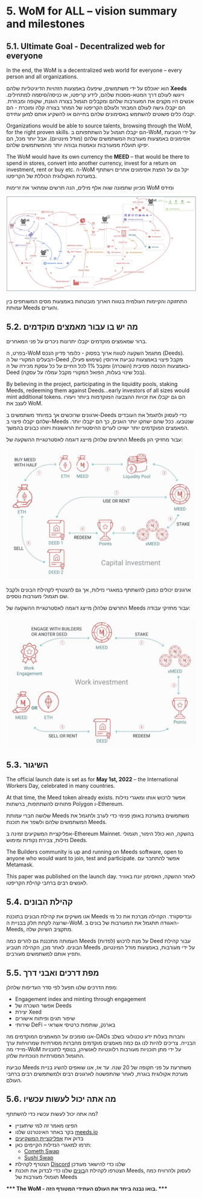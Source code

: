 # 5. WoM for ALL – vision summary and milestones

## 5.1. Ultimate Goal - Decentralized web for everyone

In the end, the WoM is a decentralized web world for everyone – every person and all organizations.

הוא יאוכלס על ידי משתמשים, שיפעלו באמצעות הזהויות הדיגיטליות שלהם **Xeeds** וייגשו לעולם דרך המטא-מסכות שלהם, לידע קריפטו, או כניסה/סיסמה למתחילים. אנשים היו מקצים את המעורבות שלהם ומקבלים תגמול בצורה הוגנת, שקופה ומבוזרת. הם יקבלו גישה לעולם המבוזר ולעולם הקריפטו של המחר בצורה קלה ומוכרת - הם יקבלו כלים פשוטים להשתמש באסימונים שלהם בחייהם או להשקיע אותם למען עתידם.

Organizations would be able to source talents, browsing through the WoM, for the right proven skills. הם יקבלו תגמול על השתתפותם ב-WoM, על ידי הטבעת אסימונים באמצעות מעורבות המשתמשים שלהם (מודל מינטיום). אבל יותר מכל, הם יפיקו תועלת ממעורבות ונאמנות גבוהה יותר מהמשתמשים שלהם.

The WoM would have its own currency the **MEED** – that would be there to spend in stores, convert into another currency, invest for a return on investment, rent or buy etc. ה-WoM יקל גם על הפצת אסימונים אחרים וישתתף במערכת האקולוגית הכוללת של הקריפטו.

מכיוון שתמונה שווה אלף מילים, הנה תרשים שמתאר את זרימות WoM ומידס

![WoM ו-Meeds זורמות](en/img/wom-flows.png)

התחזוקה והקיימות העולמית בטווח הארוך מובטחות באמצעות מסים המשותפים בין עמותת Meeds והערים.

## 5.2. מה יש בו עבור מאמצים מוקדמים

ברור שמאמצים מוקדמים יקבלו יתרונות ניכרים על פני המאחרים.

בפרט, ה-WoM מתגמל השקעה לטווח ארוך בפסוק - כלומר פדיון הנכס (Deeds). הבעלים המקורי של ה-Deed מקבל פיצוי באמצעות טביעת אירוסין (שימוש פעיל), באמצעות הכנסה פסיבית (השכרה) ומקבל 1% לכל החיים על כל עסקת מכירה של ה-Deed (בכל שינוי בעלות, הפואל המקורי מקבל עמלה על עִסקָה).

By believing in the project, participating in the liquidity pools, staking Meeds, redeeming them against Deeds...early investors of all sizes would mint additional tokens. הם גם יקבלו את זכויות ההצבעה המוקדמות ביותר ויעזרו לעצב את WoM.

ארגונים שרוכשים אך במיוחד משתמשים ב-Deeds כדי לעסוק ולתגמל את העובדים שלהם יקבלו פיצוי ב-Meeds שנטבעו. ככל שהם ישחקו יותר הוגנים, כך הם יקבלו יותר. המאמצים המוקדמים יותר ישויכו לערים ההיסטוריות הראשונות ויזוהו כבונים בהמשך.

התרשים שלהלן מייצג דוגמה לאסטרטגיית ההשקעה של Meeds עבור מחזיקי הון:

![אסטרטגיית השקעות Meeds לבעלי הון](en/img/invest-capital.png)

ארגונים יכולים כמובן להשתתף במאגרי נזילות, אך גם להצטרף לקהילת הבונים ולקבל שם תגמולי מעורבות נוספים.

התרשים שלהלן מייצג דוגמה לאסטרטגיית ההשקעה של Meeds עבור מחזיקי עבודה:

![אסטרטגיית השקעות Meeds לבעלי עבודה](en/img/invest-work.png)

## 5.3. השיגור

The official launch date is set as for **May 1st, 2022** – the International Workers Day, celebrated in many countries.

At that time, the Meed token already exists. אפשר לרכוש אותו ומאגרי נזילות פתוחים להשתתפות, ברשתות Polygon ו-Ethereum.

שלושה חברי עמותת Meeds משתמשים במערכת באופן פנימי כדי לערב ולתגמל את המשתמשים שלהם ולשפר את תוכנת Meeds.

אפליקציית המשקיעים זמינה ב-Ethereum Mainnet. בהשקה, הוא כולל הימור, תגמולי נזילות, צבירת נקודות ומימוש Deeds.

The Builders community is up and running on Meeds software, open to anyone who would want to join, test and participate. אפשר להתחבר עם Metamask.

This paper was published on the launch day. לאחר ההשקה, האסימון יונח באוויר לאנשים רבים ברחבי קהילת הקריפטו.

## 5.4. קהילת הבונים

אנו משיקים את קהילת הבונים בתוכנת Meeds ובדיסקורד. הקהילה מברכת את כל מי שרוצה לקחת חלק בבניית ה-WoM. האגודה תתגמל את המעורבות של בונים ב-Meeds, מתקציב השיווק שלה.

העמותה מתכננת גם להרים כמה Meeds על מנת לרכוש (לפדות) Deed עבור קהילת הבונים. לאחר מכן, הקהילה תטביע Meeds על ידי מעורבות, באמצעות מודל המינטיום, ותפיץ אותם למשתמשים מעורבים.

## 5.5. מפת דרכים ואבני דרך

מפת הדרכים שלנו תפעל לפי סדר העדיפות שלהלן:

- Engagement index and minting through engagement
- אפשר השכרה של Deeds
- יצירת Xeed
- שיפור תגים ופיתוח אישורים
- שירותי DeFi – בארנק, שותפות כרטיסי אשראי

אנו סומכים על המאמצים המוקדמים מה-DAOs וחברות בעלות ידע טכנולוגי בשלב הבנייה. צריכים להיות לנו גם כמה מאמצים מוקדמים מחברות מסורתיות שמרוויחות ערך מיידי מה-WoM על ידי מתן תוכניות מעורבות רלוונטיות לאנשיהן, בנוסף לתוכניות התגמול המסורתיות הנוכחיות שלהן.

טביעת Meeds משתרעת על פני תקופה של 20 שנה. עד אז, אנו שואפים להשיג בניית מערכת אקולוגית בוגרת, לאחר שהתפשטה לארגונים רבים ולמשתמשים רבים ברחבי העולם.

## 5.6. מה אתה יכול לעשות עכשיו

מה אתה יכול לעשות עכשיו כדי להשתתף?

- הפיצו מאמר זה למי שיתעניין
- בקר באתר האינטרנט שלנו [meeds.io](https://www.meeds.io/)
- בדוק את [אפליקציית המשקיעים](https://meeds.io/investors)
- תרמו למאגרי הנזילות הקיימים כאן:
  - [Cometh Swap](https://swap.cometh.io/)
  - [Sushi Swap](https://sushi.com)
- הצטרף לקהילת [Discord](https://discord.com/invite/hAuADSq3) שלנו כדי להישאר מעודכן
- הצטרפו לקהילת ה[בונים](https://meeds.io/builders) שלנו כדי לבדוק את תוכנת Meeds, לעסוק ולהרוויח כמה תגמולי מעורבות של Meeds

**\*\*\* The WoM - בואו נבנה ביחד את העולם העתידי המטורף הזה. \*\*\***